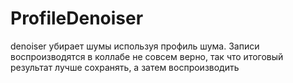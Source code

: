 # ProfileDenoiser
denoiser убирает шумы используя профиль шума. Записи воспроизводятся в коллабе не совсем верно, так что итоговый результат лучше сохранять, а затем воспроизводить
